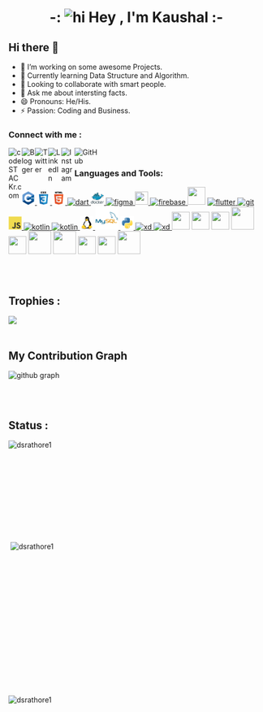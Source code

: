 <h1 align = "center"><b> -: <img src="https://user-images.githubusercontent.com/1303154/88677602-1635ba80-d120-11ea-84d8-d263ba5fc3c0.gif" width="30px" height="32px" alt="hi"> Hey , I'm Kaushal :- </b></h1> 

<!--  
<div align ='center'>
<img align ="center" width = "80" src ="https://raw.githubusercontent.com/dsrathore1/dsrathore1/main/Images/WeFarmous.png" />
</div> -->
 
## Hi there 👋
- 🔭 I’m working on some awesome Projects.
- 🌱 Currently learning Data Structure and Algorithm.
- 👯 Looking to collaborate with smart people.
- 💬 Ask me about intersting facts.
- 😄 Pronouns: He/His.
- ⚡ Passion: Coding and Business.

### Connect with me :

[<img align="left" alt="codeSTACKr.com" width="26px" src="https://upload.wikimedia.org/wikipedia/commons/8/82/Telegram_logo.svg" />](https://t.me/wefarmous)
[<img align="left" alt="Blogger" width="26px" src="https://upload.wikimedia.org/wikipedia/commons/3/31/Blogger.svg" />](https://www.blogger.com/blog/posts/1278161429302448156?hl=en&tab=jj)
[<img align="left" alt="Twitter" width="26px" src="https://www.svgrepo.com/show/157815/twitter.svg" />](https://twitter.com/dsrathore_1)
[<img align="left" alt="LinkedIn" width="26px" src="https://upload.wikimedia.org/wikipedia/commons/c/c9/Linkedin.svg" />](https://www.linkedin.com/in/dsrathore1/)
[<img align="left" alt="Instagram" width="26px" src="https://www.svgrepo.com/show/111199/instagram.svg" />](https://www.instagram.com/ds_king__/)
[<img align="left" alt="GitHub" width="46px" src="https://cdn.jsdelivr.net/gh/devicons/devicon/icons/github/github-original-wordmark.svg" />](https://github.com/dsrathore1)

<br />

<h3 align="left">Languages and Tools:</h3>
<p align="left"> 
<a href="https://www.w3schools.com/cpp/" target="_blank"> <img src="https://raw.githubusercontent.com/devicons/devicon/master/icons/cplusplus/cplusplus-original.svg" alt="cplusplus" width="26" height="26"/> </a>
<a href="https://www.w3schools.com/css/" target="_blank"> <img src="https://raw.githubusercontent.com/devicons/devicon/master/icons/css3/css3-original-wordmark.svg" alt="css3" width="26" height="26"/> </a>
<a href="https://www.w3.org/html/" target="_blank"> <img src="https://raw.githubusercontent.com/devicons/devicon/master/icons/html5/html5-original-wordmark.svg" alt="html5" width="26" height="26"/> </a>
<a href="https://dart.dev" target="_blank"> <img src="https://www.vectorlogo.zone/logos/dartlang/dartlang-icon.svg" alt="dart" width="26" height="26"/> </a>
<a href="https://www.docker.com/" target="_blank"> <img src="https://raw.githubusercontent.com/devicons/devicon/master/icons/docker/docker-original-wordmark.svg" alt="docker" width="26" height="26"/> </a>
<a href="https://www.figma.com/" target="_blank"> <img src="https://www.vectorlogo.zone/logos/figma/figma-icon.svg" alt="figma" width="26" height="26"/> </a>
<a href="https://www.behance.com/" target="_blank"> <img src="https://cdn.jsdelivr.net/gh/devicons/devicon/icons/behance/behance-original.svg" width="26" height="26"/> </a>
<a href="https://firebase.google.com/" target="_blank"> <img src="https://www.vectorlogo.zone/logos/firebase/firebase-icon.svg" alt="firebase" width="26" height="26"/> </a>
<a><img src="https://cdn.jsdelivr.net/gh/devicons/devicon/icons/react/react-original-wordmark.svg" height="35" width="35"/></a>
<a href="https://flutter.dev" target="_blank"> <img src="https://www.vectorlogo.zone/logos/flutterio/flutterio-icon.svg" alt="flutter" width="26" height="26"/> </a>
<a href="https://git-scm.com/" target="_blank"> <img src="https://www.vectorlogo.zone/logos/git-scm/git-scm-icon.svg" alt="git" width="26" height="26"/> </a>
<a href="https://developer.mozilla.org/en-US/docs/Web/JavaScript" target="_blank"> <img src="https://raw.githubusercontent.com/devicons/devicon/master/icons/javascript/javascript-original.svg" alt="javascript" width="26" height="26"/> </a>
<a href="https://kotlinlang.org" target="_blank"> <img src="https://www.vectorlogo.zone/logos/kotlinlang/kotlinlang-icon.svg" alt="kotlin" width="26" height="26"/> </a>
<a href="https://graphql.org/" target="_blank"> <img src="https://cdn.jsdelivr.net/gh/devicons/devicon/icons/graphql/graphql-plain-wordmark.svg" alt="kotlin" width="45" height="45"/> </a>
<a href="https://www.linux.org/" target="_blank"> <img src="https://raw.githubusercontent.com/devicons/devicon/master/icons/linux/linux-original.svg" alt="linux" width="26" height="26"/> </a>
<a href="https://www.mysql.com/" target="_blank"> <img src="https://raw.githubusercontent.com/devicons/devicon/master/icons/mysql/mysql-original-wordmark.svg" alt="mysql" width="46" height="46"/> </a>
<a href="https://www.python.org" target="_blank"> <img src="https://raw.githubusercontent.com/devicons/devicon/master/icons/python/python-original.svg" alt="python" width="26" height="26"/> </a>
<a href="https://www.adobe.com/products/xd.html" target="_blank"> <img src="https://cdn.worldvectorlogo.com/logos/adobe-xd.svg" alt="xd" width="26" height="26"/> </a>
<a href="https://www.java.com/en/" target="_blank"> <img src="https://cdn.jsdelivr.net/gh/devicons/devicon/icons/java/java-original-wordmark.svg"  alt="xd" width="35" height="35"/> </a>
<a><img src="https://cdn.jsdelivr.net/gh/devicons/devicon/icons/jenkins/jenkins-original.svg" height="35" width="35"/></a>
<a><img src="https://cdn.jsdelivr.net/gh/devicons/devicon/icons/ansible/ansible-original.svg" height="35" width="35"/></a>
<a><img src="https://cdn.jsdelivr.net/gh/devicons/devicon/icons/appwrite/appwrite-original.svg" height="35" width="35"/></a>
<a><img src="https://cdn.jsdelivr.net/gh/devicons/devicon/icons/amazonwebservices/amazonwebservices-plain-wordmark.svg" height="45" width="45"/></a> 
<a><img  src="https://cdn.jsdelivr.net/gh/devicons/devicon/icons/heroku/heroku-plain-wordmark.svg" height="35" width="35"/></a> 
<a><img src="https://cdn.jsdelivr.net/gh/devicons/devicon/icons/nodejs/nodejs-plain-wordmark.svg" height="45" width="45"/></a>  
<a><img src="https://cdn.jsdelivr.net/gh/devicons/devicon/icons/mongodb/mongodb-original-wordmark.svg" height="45" width="45"/></a>
<a><img src="https://cdn.jsdelivr.net/gh/devicons/devicon/icons/androidstudio/androidstudio-original.svg" height="35" width="35"/></a>  
<a><img src="https://cdn.jsdelivr.net/gh/devicons/devicon/icons/npm/npm-original-wordmark.svg" height="35" width="35"/></a> 
<a><img src="https://cdn.jsdelivr.net/gh/devicons/devicon/icons/yarn/yarn-original-wordmark.svg" height="45" width="45"/></a> 
</p>

<br />
<br />

## Trophies :
<img src="https://github-profile-trophy.vercel.app/?username=a8hok&theme=tokyonight&margin-w=15" />

<br />
<br />

## My Contribution Graph

![github graph](https://activity-graph.herokuapp.com/graph?username=dsrathore1&theme=react-dark)


<br />
<br />

## Status :

<p><img align="left" width="500" height="200" src="https://github-readme-stats.vercel.app/api/top-langs?username=dsrathore1&show_icons=true&locale=en&layout=compact&theme=bear" alt="dsrathore1" /></p>

<p>&nbsp;<img align="right" width="500" height="300"  src="https://github-readme-stats.vercel.app/api?username=dsrathore1&show_icons=true&locale=en&theme=bear"alt="dsrathore1" /></p>

<div align= "left">
<p><img align="center" width="500" height="200" src="https://github-readme-streak-stats.herokuapp.com/?user=dsrathore1&theme=bear" alt="dsrathore1" /></p>
</div>
